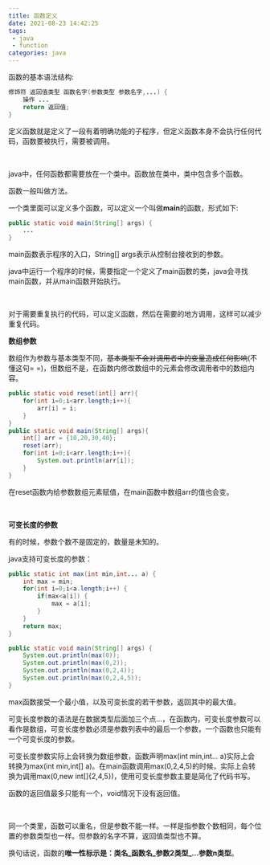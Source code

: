 ```yaml
---
title: 函数定义
date: 2021-08-23 14:42:25
tags:
 - java
 - function
categories: java
---
```


函数的基本语法结构:

```java
修饰符 返回值类型 函数名字(参数类型 参数名字,...) {
    操作 ...
    return 返回值;
}
```

定义函数就是定义了一段有着明确功能的子程序，但定义函数本身不会执行任何代码，函数要被执行，需要被调用。

​    

java中，任何函数都需要放在一个类中。函数放在类中，类中包含多个函数。

函数一般叫做方法。

一个类里面可以定义多个函数，可以定义一个叫做**main**的函数，形式如下:

```java
public static void main(String[] args) {
    ...
}
```

main函数表示程序的入口，String[] args表示从控制台接收到的参数。

java中运行一个程序的时候，需要指定一个定义了main函数的类，java会寻找main函数，并从main函数开始执行。

​    

对于需要重复执行的代码，可以定义函数，然后在需要的地方调用，这样可以减少重复代码。



**数组参数**

数组作为参数与基本类型不同，~~基本类型不会对调用者中的变量造成任何影响~~(不懂这句= =)，但数组不是，在函数内修改数组中的元素会修改调用者中的数组内容。

```java
public static void reset(int[] arr){
    for(int i=0;i<arr.length;i++){
        arr[i] = i;
    }
}
public static void main(String[] args){
    int[] arr = {10,20,30,40};
    reset(arr);
    for(int i=0;i<arr.length;i++){
        System.out.println(arr[i]);
    }
}
```

在reset函数内给参数数组元素赋值，在main函数中数组arr的值也会变。

​    

**可变长度的参数**

有的时候，参数个数不是固定的，数量是未知的。

java支持可变长度的参数：

```java
public static int max(int min,int... a) {
    int max = min;
    for(int i=0;i<a.length;i++) {
        if(max<a[i]) {
            max = a[i];
        }
    }
    return max;
}

public static void main(String[] args) {
    System.out.println(max(0));
    System.out.println(max(0,2));
    System.out.println(max(0,2,4));
    System.out.println(max(0,2,4,5));
}
```

max函数接受一个最小值，以及可变长度的若干参数，返回其中的最大值。

可变长度参数的语法是在数据类型后面加三个点...，在函数内，可变长度参数可以看作是数组，可变长度参数必须是参数列表中的最后一个参数，一个函数也只能有一个可变长度的参数。

可变长度参数实际上会转换为数组参数，函数声明max(int min,int... a)实际上会转换为max(int min,int[] a)。在main函数调用max(0,2,4,5)的时候，实际上会转换为调用max(0,new int[]{2,4,5})，使用可变长度参数主要是简化了代码书写。

   

函数的返回值最多只能有一个，void情况下没有返回值。

​    

同一个类里，函数可以重名，但是参数不能一样。一样是指参数个数相同，每个位置的参数类型也一样。但参数的名字不算，返回值类型也不算。

换句话说，函数的**唯一性标示是：类名\_函数名\_参数2类型\_...参数n类型**。


